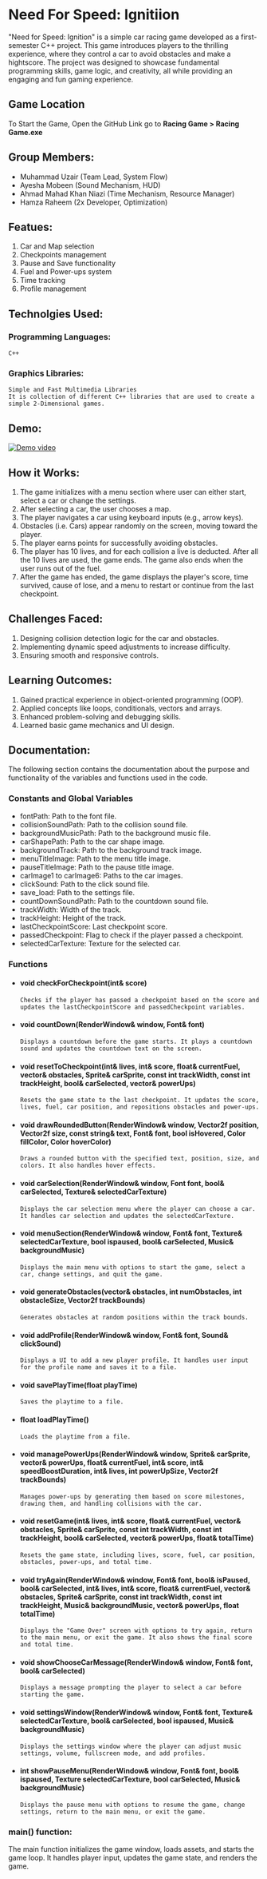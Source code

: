 # Need For Speed: Ignitiion

"Need for Speed: Ignition" is a simple car racing game developed as a first-semester C++ project. This game introduces players to the thrilling experience, where they control a car to avoid obstacles and make a hightscore. The project was designed to showcase fundamental programming skills, game logic, and creativity, all while providing an engaging and fun gaming experience.


## Game Location 
To Start the Game, Open the GitHub Link go to **Racing Game > Racing Game.exe**


## Group Members:
- Muhammad Uzair (Team Lead, System Flow)
- Ayesha Mobeen (Sound Mechanism, HUD)
- Ahmad Mahad Khan Niazi (Time Mechanism, Resource Manager)
- Hamza Raheem (2x Developer, Optimization)

## Featues:
1. Car and Map selection
2. Checkpoints management
3. Pause and Save functionality
4. Fuel and Power-ups system
5. Time tracking 
6. Profile management

## Technolgies Used:
### Programming Languages:
    C++
### Graphics Libraries:
    Simple and Fast Multimedia Libraries
    It is collection of different C++ libraries that are used to create a simple 2-Dimensional games. 
    
## Demo: 
[![Demo video](https://img.youtube.com/vi/video-id/0.jpg)](https://youtu.be/mpHPDhYS4Gw)

## How it Works: 
1. The game initializes with a menu section where user can either start, select a car or change the settings.
2. After selecting a car, the user chooses a map. 
3. The player navigates a car using keyboard inputs (e.g., arrow keys).
4. Obstacles (i.e. Cars) appear randomly on the screen, moving toward the player.
5. The player earns points for successfully avoiding obstacles.
6. The player has 10 lives, and for each collision a live is deducted. After all the 10 lives are used, the game ends. The game also ends when the user runs out of the fuel. 
7. After the game has ended, the game displays the player's score, time survived, cause of lose, and a menu to restart or continue from the last checkpoint. 

## Challenges Faced: 
1. Designing collision detection logic for the car and obstacles.
2. Implementing dynamic speed adjustments to increase difficulty.
3. Ensuring smooth and responsive controls.

## Learning Outcomes: 
1. Gained practical experience in object-oriented programming (OOP).
2. Applied concepts like loops, conditionals, vectors and arrays.
3. Enhanced problem-solving and debugging skills.
4. Learned basic game mechanics and UI design.

## Documentation: 
The following section contains the documentation about the purpose and functionality of the variables and functions used in the code.

### Constants and Global Variables
- fontPath: Path to the font file.
- collisionSoundPath: Path to the collision sound file.
- backgroundMusicPath: Path to the background music file.
- carShapePath: Path to the car shape image.
- backgroundTrack: Path to the background track image.
- menuTitleImage: Path to the menu title image.
- pauseTitleImage: Path to the pause title image.
- carImage1 to carImage6: Paths to the car images.
- clickSound: Path to the click sound file.
- save_load: Path to the settings file.
- countDownSoundPath: Path to the countdown sound file.
- trackWidth: Width of the track.
- trackHeight: Height of the track.
- lastCheckpointScore: Last checkpoint score.
- passedCheckpoint: Flag to check if the player passed a checkpoint.
- selectedCarTexture: Texture for the selected car.

### Functions

- #### void checkForCheckpoint(int& score)
    ```
    Checks if the player has passed a checkpoint based on the score and updates the lastCheckpointScore and passedCheckpoint variables.
    ```
- #### void countDown(RenderWindow& window, Font& font)
    ```
    Displays a countdown before the game starts. It plays a countdown sound and updates the countdown text on the screen.
    ```
- #### void resetToCheckpoint(int& lives, int& score, float& currentFuel, vector<RectangleShape>& obstacles, Sprite& carSprite, const int trackWidth, const int trackHeight, bool& carSelected, vector<CircleShape>& powerUps)
    ```
    Resets the game state to the last checkpoint. It updates the score, lives, fuel, car position, and repositions obstacles and power-ups.
    ```
    
- #### void drawRoundedButton(RenderWindow& window, Vector2f position, Vector2f size, const string& text, Font& font, bool isHovered, Color fillColor, Color hoverColor)
    ```
    Draws a rounded button with the specified text, position, size, and colors. It also handles hover effects.
    ```
- #### void carSelection(RenderWindow& window, Font font, bool& carSelected, Texture& selectedCarTexture)
    ```
    Displays the car selection menu where the player can choose a car. It handles car selection and updates the selectedCarTexture.
    ```

- #### void menuSection(RenderWindow& window, Font& font, Texture& selectedCarTexture, bool ispaused, bool& carSelected, Music& backgroundMusic)
    ```
    Displays the main menu with options to start the game, select a car, change settings, and quit the game.
    ```

- #### void generateObstacles(vector<RectangleShape>& obstacles, int numObstacles, int obstacleSize, Vector2f trackBounds)
    ```
    Generates obstacles at random positions within the track bounds.
    ```

- #### void addProfile(RenderWindow& window, Font& font, Sound& clickSound)
    ```
    Displays a UI to add a new player profile. It handles user input for the profile name and saves it to a file.
    ```

- #### void savePlayTime(float playTime)
    ```
    Saves the playtime to a file.
    ```

- #### float loadPlayTime()
    ```
    Loads the playtime from a file.
    ```
- #### void managePowerUps(RenderWindow& window, Sprite& carSprite, vector<CircleShape>& powerUps, float& currentFuel, int& score, int& speedBoostDuration, int& lives, int powerUpSize, Vector2f trackBounds)
    ```
    Manages power-ups by generating them based on score milestones, drawing them, and handling collisions with the car.
    ```

- #### void resetGame(int& lives, int& score, float& currentFuel, vector<RectangleShape>& obstacles, Sprite& carSprite, const int trackWidth, const int trackHeight, bool& carSelected, vector<CircleShape>& powerUps, float& totalTime)
    ```
    Resets the game state, including lives, score, fuel, car position, obstacles, power-ups, and total time.
    ```

- #### void tryAgain(RenderWindow& window, Font& font, bool& isPaused, bool& carSelected, int& lives, int& score, float& currentFuel, vector<RectangleShape>& obstacles, Sprite& carSprite, const int trackWidth, const int trackHeight, Music& backgroundMusic, vector<CircleShape>& powerUps, float totalTime)
    ```
    Displays the "Game Over" screen with options to try again, return to the main menu, or exit the game. It also shows the final score and total time.
    ```

- #### void showChooseCarMessage(RenderWindow& window, Font& font, bool& carSelected)
    ```
    Displays a message prompting the player to select a car before starting the game.
    ```
- #### void settingsWindow(RenderWindow& window, Font& font, Texture& selectedCarTexture, bool& carSelected, bool ispaused, Music& backgroundMusic)
    ```
    Displays the settings window where the player can adjust music settings, volume, fullscreen mode, and add profiles.
    ```
- #### int showPauseMenu(RenderWindow& window, Font& font, bool& ispaused, Texture selectedCarTexture, bool carSelected, Music& backgroundMusic)
    ```
    Displays the pause menu with options to resume the game, change settings, return to the main menu, or exit the game.
    ```

### main() function:

The main function initializes the game window, loads assets, and starts the game loop. It handles player input, updates the game state, and renders the game.


